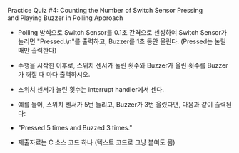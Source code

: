 Practice Quiz #4: Counting the Number of Switch Sensor Pressing and Playing Buzzer in Polling Approach

- Polling 방식으로 Switch Sensor를 0.1초 간격으로 센싱하여 Switch Sensor가 눌리면 "Pressed.\n"를 출력하고, Buzzer를 1초 동안 울린다. (Pressed는 눌릴 때만 출력한다)
- 수행을 시작한 이후로, 스위치 센서가 눌린 횟수와 Buzzer가 울린 횟수를 Buzzer가 꺼질 때 마다 출력하시오.
- 스위치 센서가 눌린 횟수는 interrupt handler에서 센다.
- 예를 들어, 스위치 센서가 5번 눌리고, Buzzer가 3번 울렸다면, 다음과 같이 출력된다:

- "Pressed 5 times and Buzzed 3 times."

- 제출자료는 C 소스 코드 하나 (텍스트 코드로 그냥 붙여도 됨)